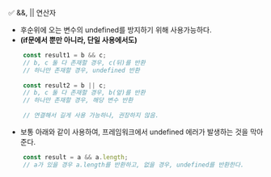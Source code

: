 ✅ &&, || 연산자
* 후순위에 오는 변수의 undefined를 방지하기 위해 사용가능하다.
* <b>(if문에서 뿐만 아니라, 단일 사용에서도)</b>
```javascript
    const result1 = b && c;
    // b, c 둘 다 존재할 경우, c(뒤)를 반환
    // 하나만 존재할 경우, undefined 반환
    
    const result2 = b || c;
    // b, c 둘 다 존재할 경우, b(앞)를 반환
    // 하나만 존재할 경우, 해당 변수 반환
    
    // 연결해서 길게 사용 가능하나, 권장하지 않음.
```

* 보통 아래와 같이 사용하여, 프레임워크에서 undefined 에러가 발생하는 것을 막아준다.
```javascript
    const result = a && a.length;
    // a가 있을 경우 a.length를 반환하고, 없을 경우, undefined를 반환한다.
```
